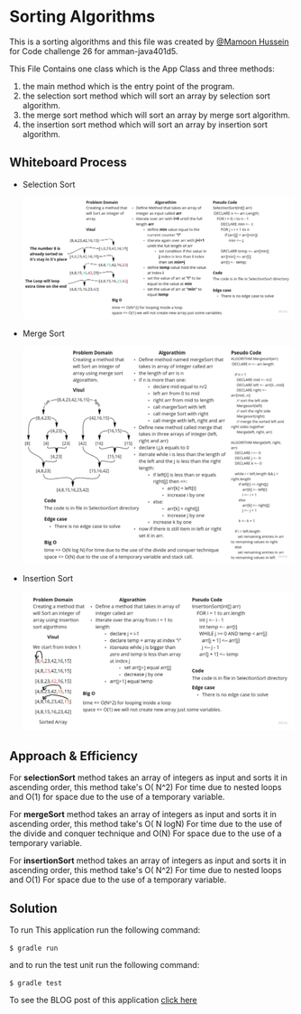 # Sorting Algorithms

This is a sorting algorithms and this file was created by [@Mamoon Hussein](https://web.facebook.com/mamoon.husen)
for Code challenge 26 for amman-java401d5.

This File Contains one class which is the App Class and three methods:

1. the main method which is the entry point of the program.
2. the selection sort method which will sort an array by selection sort algorithm.
3. the merge sort method which will sort an array by merge sort algorithm.
4. the insertion sort method which will sort an array by insertion sort algorithm.

## Whiteboard Process

- Selection Sort

  ![White board for Sort method](assets/selectionSort/selectionSort.jpg)

- Merge Sort

  ![White board for Merge Sort method](assets/mergeSort/mergeSort.jpg)


- Insertion Sort

  ![White board for Insertion Sort method](assets/insertionSort/insertsionSort.jpg)

## Approach & Efficiency

For **selectionSort** method takes an array of integers as input and sorts it in ascending order, this method take's O(
N^2) For time due to nested loops and O(1) for space due to the use of a temporary variable.

For **mergeSort** method takes an array of integers as input and sorts it in ascending order, this method take's O(
N logN) For time due to the use of the divide and conquer technique and O(N) For space due to the use of a temporary
variable.

For **insertionSort** method takes an array of integers as input and sorts it in ascending order, this method take's O(
N^2) For time due to nested loops and O(1) For space due to the use of a temporary variable.

## Solution

To run This application run the following command:

`$ gradle run`

and to run the test unit run the following command:

`$ gradle test`

To see the BLOG post of this application [click here](./BLOG.md)
